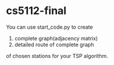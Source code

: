 # cs5112-final
You can use start_code.py to create 

1. complete graph(adjacency matrix) 
2. detailed route of complete graph

of chosen stations for your TSP algorithm.
